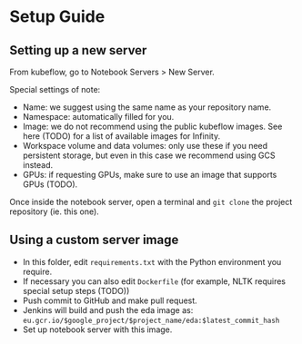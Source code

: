 # Setup Guide

## Setting up a new server

From kubeflow, go to Notebook Servers > New Server.

Special settings of note:
- Name: we suggest using the same name as your repository name.
- Namespace: automatically filled for you.
- Image: we do not recommend using the public kubeflow images. See here (TODO) for a list of available images for Infinity.
- Workspace volume and data volumes: only use these if you need persistent storage, but even in this case we recommend using GCS instead.
- GPUs: if requesting GPUs, make sure to use an image that supports GPUs (TODO).

Once inside the notebook server, open a terminal and `git clone` the project repository (ie. this one).


## Using a custom server image

- In this folder, edit `requirements.txt` with the Python environment you require.
- If necessary you can also edit `Dockerfile` (for example, NLTK requires special setup steps (TODO))
- Push commit to GitHub and make pull request.
- Jenkins will build and push the eda image as: `eu.gcr.io/$google_project/$project_name/eda:$latest_commit_hash`
- Set up notebook server with this image.

